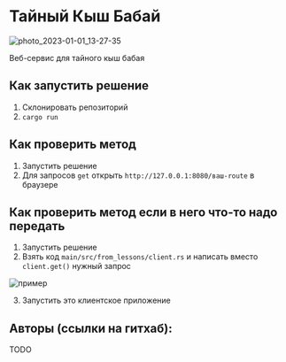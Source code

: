 # Тайный Кыш Бабай
![photo_2023-01-01_13-27-35](https://user-images.githubusercontent.com/53406289/210182274-739bcd9c-3611-4d96-982b-66511ed5df6d.jpg)

Веб-сервис для тайного кыш бабая

## Как запустить решение 

1. Склонировать репозиторий
2. `cargo run`

## Как проверить метод

1. Запустить решение
2. Для запросов `get` открыть `http://127.0.0.1:8080/ваш-route` в браузере 

## Как проверить метод если в него что-то надо передать

1. Запустить решение
2. Взять код `main/src/from_lessons/client.rs` и написать вместо `client.get()` нужный запрос

![пример](https://user-images.githubusercontent.com/53406289/210182204-86ba21a9-c128-4e12-8590-7b9e39953298.png)

3. Запустить это клиентское приложение

## Авторы (ссылки на гитхаб):
TODO
